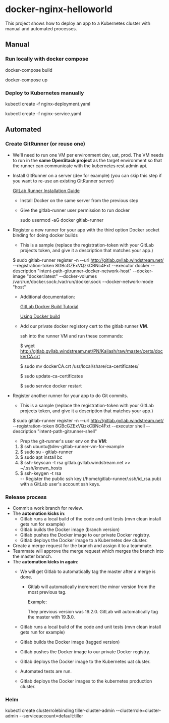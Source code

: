 # docker-nginx-helloworld
This project shows how to deploy an app to a Kubernetes cluster with manual and automated processes.

## Manual

### Run locally with docker compose
docker-compose build
  
docker-compose up

### Deploy to Kubernetes manually 
kubectl create -f nginx-deployment.yaml

kubectl create -f nginx-service.yaml

## Automated

### Create GitRunner (or reuse one)
   * We'll need to run one VM per environment dev, uat, prod.  The VM needs to run in the **same
     OpenStack project** as the target environment so that the runner can communicate with the
     kubernetes rest admin api.

   * Install GitRunner on a server (dev for example)  (you can skip this step if you want to re-use an existing GitRunner server)
    
      [GitLab Runner Installation Guide](https://docs.gitlab.com/runner/install/linux-repository.html)
        
        - Install Docker on the same server from the previous step
    
        - Give the gitlab-runner user permission to run docker
    
            sudo usermod -aG docker gitlab-runner          

   * Register a new runner for your app with the third option Docker socket binding for doing docker builds
        
      + This is a sample (replace the registration-token with your GitLab projects token, 
        and give it a description that matches your app.)
        
       $ sudo gitlab-runner register -n --url http://gitlab.gvllab.windstream.net/ --registration-token 8GBcGZExVQzkCBNc4Fxt --executor docker --description "intent-path-gitrunner-docker-network-host" --docker-image "docker:latest"       --docker-volumes /var/run/docker.sock:/var/run/docker.sock --docker-network-mode "host"
     
      
      + Additional documentation:       
                   
        [GitLab Docker Build Tutorial](https://docs.gitlab.com/ce/ci/docker/using_docker_build.html)
              
        [Using Docker build](https://docs.gitlab.com/ce/ci/docker/using_docker_build.html)      
        
      + Add our private docker registory cert to the gitlab runner **VM**.
         
        ssh into the runner VM and run these commands:
             
        $ wget http://gitlab.gvllab.windstream.net/PN/Kailash/raw/master/certs/dockerCA.crt

        $ sudo mv dockerCA.crt /usr/local/share/ca-certificates/

        $ sudo update-ca-certificates

        $ sudo service docker restart  
                  
          
   * Register another runner for your app to do Git commits.
                              
      + This is a sample (replace the registration-token with your GitLab projects token,
           and give it a description that matches your app.)
           
       $ sudo gitlab-runner register -n        --url http://gitlab.gvllab.windstream.net/        --registration-token  8GBcGZExVQzkCBNc4Fxt   --executor shell        --description "intent-path-gitrunner-shell"

           
      + Prep the git-runner's user env on the **VM**:        
       1. $ ssh ubuntu@dev-gitlab-runner-vm-for-example
       2. $ sudo su - gitlab-runner
       3. $ sudo apt install bc
       4. $ ssh-keyscan -t rsa gitlab.gvllab.windstream.net >> ~/.ssh/known_hosts
       5. $ ssh-keygen -t rsa       
         -- Register the public ssh key (/home/gitlab-runner/.ssh/id_rsa.pub) with a GitLab user's account ssh keys. 
            
### Release process
* Commit a work branch for review.
* The **automation kicks in**:
    +  Gitlab runs a local build of the code and unit tests (mvn clean install gets run for example)
    +  Gitlab builds the Docker image (branch version)
    +  Gitlab pushes the Docker image to our private Docker registry.
    +  Gitlab deploys the Docker image to a Kubernetes dev cluster.
* Create a merge request for the branch and assign it to a teammate.
* Teammate will approve the merge request which merges the branch into the master branch.
* The **automation kicks in again**:
    +  We will get Gitlab to automatically tag the master after a merge is done.
    
        + Gitlab will automatically increment the minor version from the most previous tag.  
        
          Example:
          
          They previous version was 19.2.0.  GitLab will automatically tag the master with 19.**3**.0.
             
    +  Gitlab runs a local build of the code and unit tests (mvn clean install gets run for example)
    +  Gitlab builds the Docker image (tagged version)
    +  Gitlab pushes the Docker image to our private Docker registry.
    +  Gitlab deploys the Docker image to the Kubernetes uat cluster.
    +  Automated tests are run.
    +  Gitlab deploys the Docker images to the kubernetes production cluster.    
    
### Helm
kubectl create clusterrolebinding tiller-cluster-admin --clusterrole=cluster-admin --serviceaccount=default:tiller